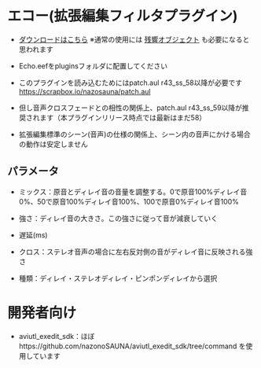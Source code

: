 # エコー(拡張編集フィルタプラグイン)
- [ダウンロードはこちら](../../releases/) ※通常の使用には [残響オブジェクト](https://github.com/nazonoSAUNA/ReverberationObject.eef/) も必要になると思われます
- Echo.eefをpluginsフォルダに配置してください

- このプラグインを読み込むためにはpatch.aul r43_ss_58以降が必要です https://scrapbox.io/nazosauna/patch.aul
- 但し音声クロスフェードとの相性の関係上、patch.aul r43_ss_59以降が推奨されます（本プラグインリリース時点では最新はまだ58）

- 拡張編集標準のシーン(音声)の仕様の関係上、シーン内の音声にかける場合の動作は安定しません

## パラメータ
- ミックス：原音とディレイ音の音量を調整する。0で原音100%ディレイ音0%、50で原音100%ディレイ音100%、100で原音0%ディレイ音100%
- 強さ：ディレイ音の大きさ。この強さに従って音が減衰していく
- 遅延(ms)
- クロス：ステレオ音声の場合に左右反対側の音がディレイ音に反映される強さ

- 種類：ディレイ・ステレオディレイ・ピンポンディレイから選択


# 開発者向け
- aviutl_exedit_sdk：ほぼhttps://github.com/nazonoSAUNA/aviutl_exedit_sdk/tree/command を使用しています

